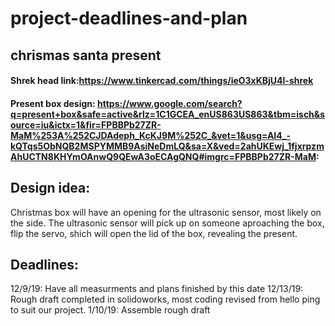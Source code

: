 # project-deadlines-and-plan

## chrismas santa present

#### Shrek head link:https://www.tinkercad.com/things/ieO3xKBjU4l-shrek
#### Present box design: https://www.google.com/search?q=present+box&safe=active&rlz=1C1GCEA_enUS863US863&tbm=isch&source=iu&ictx=1&fir=FPBBPb27ZR-MaM%253A%252CJDAdeph_KcKJ9M%252C_&vet=1&usg=AI4_-kQTqs5ObNQB2MSPYMMB9AsiNeDmLQ&sa=X&ved=2ahUKEwj_1fjxrpzmAhUCTN8KHYmOAnwQ9QEwA3oECAgQNQ#imgrc=FPBBPb27ZR-MaM:

## Design idea: 
Christmas box will have an opening for the ultrasonic sensor, most likely on the side. The ultrasonic sensor will pick up on someone aproaching the box, flip the servo, shich will open the lid of the box, revealing the present.

## Deadlines:
12/9/19: Have all measurments and plans finished by this date
12/13/19: Rough draft completed in solidoworks, most coding revised from hello ping to suit our project.
1/10/19: Assemble rough draft

